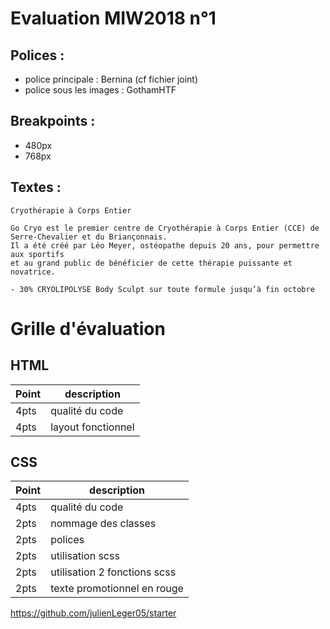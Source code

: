 # Evaluation MIW2018 n°1

## Polices :

- police principale : Bernina (cf fichier joint)
- police sous les images : GothamHTF

## Breakpoints :

- 480px
- 768px

## Textes :

```
Cryothérapie à Corps Entier
```

```
Go Cryo est le premier centre de Cryothérapie à Corps Entier (CCE) de Serre-Chevalier et du Briançonnais.
Il a été créé par Léo Meyer, ostéopathe depuis 20 ans, pour permettre aux sportifs
et au grand public de bénéficier de cette thérapie puissante et novatrice.
```

```
- 30% CRYOLIPOLYSE Body Sculpt sur toute formule jusqu’à fin octobre
```

# Grille d'évaluation

## HTML

| Point | description        |
| ----- | ------------------ |
| 4pts  | qualité du code    |
| 4pts  | layout fonctionnel |

## CSS

| Point | description                  |
| ----- | ---------------------------- |
| 4pts  | qualité du code              |
| 2pts  | nommage des classes          |
| 2pts  | polices                      |
| 2pts  | utilisation scss             |
| 2pts  | utilisation 2 fonctions scss |
| 2pts  | texte promotionnel en rouge  |

https://github.com/julienLeger05/starter
